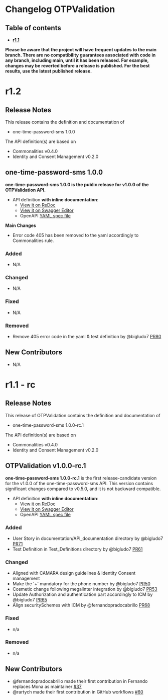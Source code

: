# Changelog OTPValidation


## Table of contents

- **[r1.1](#r11)**


**Please be aware that the project will have frequent updates to the main branch. There are no compatibility guarantees associated with code in any branch, including main, until it has been released. For example, changes may be reverted before a release is published. For the best results, use the latest published release.**

# r1.2

## Release Notes

This release contains the definition and documentation of
* one-time-password-sms 1.0.0

The API definition(s) are based on
* Commonalities v0.4.0
* Identity and Consent Management v0.2.0

## one-time-password-sms 1.0.0

**one-time-password-sms 1.0.0 is the public release for v1.0.0 of the OTPValidation API.**

- API definition **with inline documentation**:
  - [View it on ReDoc](https://redocly.github.io/redoc/?url=https://raw.githubusercontent.com/camaraproject/OTPValidation/r1.2/code/API_definitions/one-time-password-sms.yaml&nocors)
  - [View it on Swagger Editor](https://editor.swagger.io/?url=https://raw.githubusercontent.com/camaraproject/OTPValidation/r1.2/code/API_definitions/one-time-password-sms.yaml)
  - OpenAPI [YAML spec file](https://github.com/camaraproject/OTPValidation/blob/r1.2/code/API_definitions/one-time-password-sms.yaml)

**Main Changes**

* Error code 405 has been removed to the yaml accordingly to Commonalities rule.

### Added

* N/A

### Changed

* N/A

### Fixed

* N/A

### Removed

* Remove 405 error code in the yaml & test definition by @bigludo7 [PR80](https://github.com/camaraproject/OTPValidationAPI/pull/80)

## New Contributors
* N/A



# r1.1 - rc

## Release Notes

This release of OTPValidation contains the definition and documentation of
* one-time-password-sms 1.0.0-rc.1

The API definition(s) are based on
* Commonalities v0.4.0
* Identity and Consent Management v0.2.0


## OTPValidation v1.0.0-rc.1


**one-time-password-sms 1.0.0-rc.1** is the first release-candidate version for the v1.0.0 of the one-time-password-sms API.
This version contains significant changes compared to v0.5.0, and it is not backward compatible.

- API definition **with inline documentation**:
  - [View it on ReDoc](https://redocly.github.io/redoc/?url=https://raw.githubusercontent.com/camaraproject/OTPValidation/r1.1/code/API_definitions/one-time-password-sms.yaml&nocors)
  - [View it on Swagger Editor](https://editor.swagger.io/?url=https://raw.githubusercontent.com/camaraproject/OTPValidation/r1.1/code/API_definitions/one-time-password-sms.yaml)
  - OpenAPI [YAML spec file](https://github.com/camaraproject/OTPValidation/blob/r1.1/code/API_definitions/one-time-password-sms.yaml)
    

### Added

* User Story in documentation/API_documentation directory by @bigludo7 [PR71](https://github.com/camaraproject/OTPValidationAPI/pull/71)
* Test Definition in Test_Definitions directory by @bigludo7 [PR61](https://github.com/camaraproject/OTPValidationAPI/pull/61)

### Changed

* Aligned with CAMARA design guidelines & Identity Consent management
* Make the '+' mandatory for the phone number by @bigludo7 [PR50](https://github.com/camaraproject/OTPValidationAPI/pull/50)
* Cosmetic change following megalinter integration by @bigludo7 [PR53](https://github.com/camaraproject/OTPValidationAPI/pull/53)
* Update Authorization and authentication part accordingly to ICM by @bigludo7 [PR65](https://github.com/camaraproject/OTPValidationAPI/pull/65)
* Align securitySchemes with ICM by @fernandopradocabrillo [PR68](https://github.com/camaraproject/OTPValidationAPI/pull/68)

### Fixed

* n/a

### Removed

* n/a

## New Contributors 

- @fernandopradocabrillo made their first contribution in Fernando replaces Mona as maintainer [#37](https://github.com/camaraproject/OTPvalidationAPI/pull/37)
- @rartych made their first contribution in GitHub workflows [#60](https://github.com/camaraproject/OTPvalidationAPI/pull/60)


